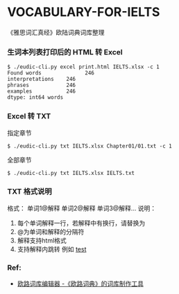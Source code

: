# VOCABULARY-FOR-IELTS

《雅思词汇真经》欧陆词典词库整理

### 生词本列表打印后的 HTML 转 Excel

```shell
$ ./eudic-cli.py excel print.html IELTS.xlsx -c 1
Found words              246
interpretations    246
phrases            246
examples           246
dtype: int64 words

```

### Excel 转 TXT

指定章节

```shell
$ ./eudic-cli.py txt IELTS.xlsx Chapter01/01.txt -c 1
```

全部章节

```shell
$ ./eudic-cli.py txt IELTS.xlsx IELTS.txt 
```

### TXT 格式说明

格式：
单词1@解释
单词2@解释
单词3@解释...
说明：

1. 每个单词解释一行，若解释中有换行，请替换为<br>
2. @为单词和解释的分隔符
3. 解释支持html格式
4. 支持解释内跳转 例如 <a href="dic://abc">test</a>

### Ref:

* [欧路词库编辑器 -《欧路词典》的词库制作工具
  ](http://www.francochinois.com/download/eudic_builder.zip)
